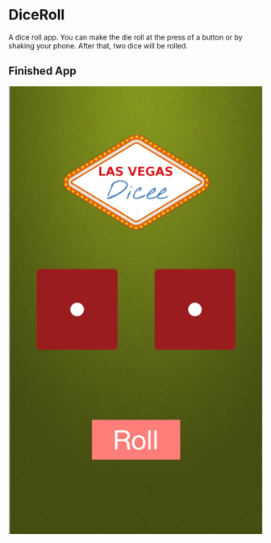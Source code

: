 

#  DiceRoll

A dice roll app. You can make the die roll at the press of a button or by shaking your phone. After that, two dice will be rolled.

## Finished App
![Finished App](https://github.com/GavinWon/DiceRoll/blob/master/diceroll.png)






